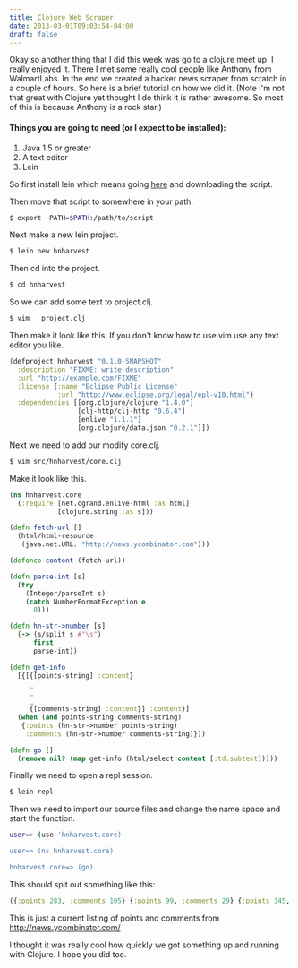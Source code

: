 ```yaml
---
title: Clojure Web Scraper
date: 2013-03-01T09:03:54-04:00
draft: false
---
```

Okay so another thing that I did this week was go to a clojure meet up. I really enjoyed it. There I met some really cool people like Anthony from WalmartLabs. In the end we created a hacker news scraper from scratch in a couple of hours. So here is a brief tutorial on how we did it. (Note I'm not that great with Clojure yet thought I do think it is rather awesome. So most of this is because Anthony is a rock star.)


#### Things you are going to need (or I expect to be installed):

1. Java 1.5 or greater
1. A text editor  
1. Lein

So first install lein which means going [here](https://raw.github.com/technomancy/leiningen/stable/bin/lein) and downloading the script.

Then move that script to somewhere in your path.

```bash
$ export  PATH=$PATH:/path/to/script
```

Next make a new lein project.

```bash
$ lein new hnharvest
```

Then cd into the project.

```bash
$ cd hnharvest
```

So we can add some text to project.clj.

```bash
$ vim   project.clj
```

Then make it look like this. If you don't know how to use vim use any text editor you like.


```clojure
(defproject hnharvest "0.1.0-SNAPSHOT"
  :description "FIXME: write description"
  :url "http://example.com/FIXME"
  :license {:name "Eclipse Public License"
            :url "http://www.eclipse.org/legal/epl-v10.html"}
  :dependencies [[org.clojure/clojure "1.4.0"]
                 [clj-http/clj-http "0.6.4"]
                 [enlive "1.1.1"]
                 [org.clojure/data.json "0.2.1"]])
```


Next we need to add our modify core.clj.

```bash
$ vim src/hnharvest/core.clj
```

Make it look like this.

```clojure
(ns hnharvest.core
  (:require [net.cgrand.enlive-html :as html]
            [clojure.string :as s]))

(defn fetch-url []
  (html/html-resource
   (java.net.URL. "http://news.ycombinator.com")))

(defonce content (fetch-url))

(defn parse-int [s]
  (try
    (Integer/parseInt s)
    (catch NumberFormatException e
      0)))

(defn hn-str->number [s]
  (-> (s/split s #"\s")
      first
      parse-int))

(defn get-info
  [{[{[points-string] :content}
     _
     _
     _
     {[comments-string] :content}] :content}]
  (when (and points-string comments-string)
   {:points (hn-str->number points-string)
    :comments (hn-str->number comments-string)}))

(defn go []
  (remove nil? (map get-info (html/select content [:td.subtext])))) 
```



Finally we need to open a repl session.

```bash
$ lein repl
```

Then we need to import our source files and change the name space and start the function.

```bash
user=> (use 'hnharvest.core)

user=> (ns hnharvest.core)

hnharvest.core=> (go)
```

This should spit out something like this:

```clojure
({:points 283, :comments 105} {:points 99, :comments 29} {:points 345, :comments 123} {:points 51, :comments 23} {:points 398, :comments 252} {:points 142, :comments 97} {:points 219, :comments 63} {:points 18, :comments 4} {:points 228, :comments 78} {:points 264, :comments 153} {:points 125, :comments 19} {:points 67, :comments 37} {:points 202, :comments 31} {:points 34, :comments 19} {:points 43, :comments 13} {:points 36, :comments 6} {:points 136, :comments 44} {:points 87, :comments 17} {:points 44, :comments 3} {:points 236, :comments 100} {:points 35, :comments 21} {:points 26, :comments 4} {:points 68, :comments 17} {:points 41, :comments 8} {:points 193, :comments 69} {:points 67, :comments 20} {:points 55, :comments 16} {:points 608, :comments 181} {:points 63, :comments 16})
```


This is just a current listing of points and comments from http://news.ycombinator.com/


I thought it was really cool how quickly we got something up and running with Clojure. I hope you did too. 